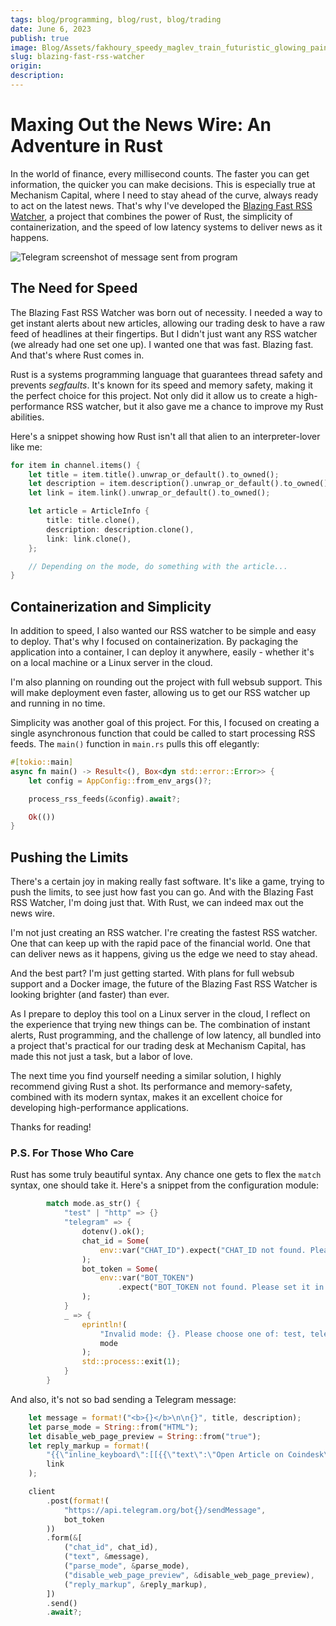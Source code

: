 ```yaml
---
tags: blog/programming, blog/rust, blog/trading
date: June 6, 2023
publish: true
image: Blog/Assets/fakhoury_speedy_maglev_train_futuristic_glowing_painting_f7da476e-df2a-4dfa-b577-e2d34caf00d2.png
slug: blazing-fast-rss-watcher
origin:
description: 
---
```

# Maxing Out the News Wire: An Adventure in Rust

In the world of finance, every millisecond counts. The faster you can get information, the quicker you can make decisions. This is especially true at Mechanism Capital, where I need to stay ahead of the curve, always ready to act on the latest news. That's why I've developed the [Blazing Fast RSS Watcher](https://github.com/brianfakhoury/blazing-fast-rss-watcher), a project that combines the power of Rust, the simplicity of containerization, and the speed of low latency systems to deliver news as it happens.

![Telegram screenshot of message sent from program](Blog/Assets/Screenshot%202023-06-06%20at%203.56.15%20PM.png)

## The Need for Speed

The Blazing Fast RSS Watcher was born out of necessity. I needed a way to get instant alerts about new articles, allowing our trading desk to have a raw feed of headlines at their fingertips. But I didn't just want any RSS watcher (we already had one set one up). I wanted one that was fast. Blazing fast. And that's where Rust comes in.

Rust is a systems programming language that guarantees thread safety and prevents *segfaults*. It's known for its speed and memory safety, making it the perfect choice for this project. Not only did it allow us to create a high-performance RSS watcher, but it also gave me a chance to improve my Rust abilities. 

Here's a snippet showing how Rust isn't all that alien to an interpreter-lover like me:

```rust
for item in channel.items() {
    let title = item.title().unwrap_or_default().to_owned();
    let description = item.description().unwrap_or_default().to_owned();
    let link = item.link().unwrap_or_default().to_owned();

    let article = ArticleInfo {
        title: title.clone(),
        description: description.clone(),
        link: link.clone(),
    };

    // Depending on the mode, do something with the article...
}
```

## Containerization and Simplicity

In addition to speed, I also wanted our RSS watcher to be simple and easy to deploy. That's why I focused on containerization. By packaging the application into a container, I can deploy it anywhere, easily - whether it's on a local machine or a Linux server in the cloud.

I'm also planning on rounding out the project with full websub support. This will make deployment even faster, allowing us to get our RSS watcher up and running in no time.

Simplicity was another goal of this project. For this, I focused on creating a single asynchronous function that could be called to start processing RSS feeds. The `main()` function in `main.rs` pulls this off elegantly:

```rust
#[tokio::main]
async fn main() -> Result<(), Box<dyn std::error::Error>> {
    let config = AppConfig::from_env_args()?;

    process_rss_feeds(&config).await?;

    Ok(())
}
```

## Pushing the Limits

There's a certain joy in making really fast software. It's like a game, trying to push the limits, to see just how fast you can go. And with the Blazing Fast RSS Watcher, I'm doing just that. With Rust, we can indeed max out the news wire.

I'm not just creating an RSS watcher. I're creating the fastest RSS watcher. One that can keep up with the rapid pace of the financial world. One that can deliver news as it happens, giving us the edge we need to stay ahead.

And the best part? I'm just getting started. With plans for full websub support and a Docker image, the future of the Blazing Fast RSS Watcher is looking brighter (and faster) than ever.

As I prepare to deploy this tool on a Linux server in the cloud, I reflect on the experience that trying new things can be. The combination of instant alerts, Rust programming, and the challenge of low latency, all bundled into a project that's practical for our trading desk at Mechanism Capital, has made this not just a task, but a labor of love.

The next time you find yourself needing a similar solution, I highly recommend giving Rust a shot. Its performance and memory-safety, combined with its modern syntax, makes it an excellent choice for developing high-performance applications.

Thanks for reading!

### P.S. For Those Who Care

Rust has some truly beautiful syntax. Any chance one gets to flex the `match` syntax, one should take it. Here's a snippet from the configuration module:

```rust
        match mode.as_str() {
            "test" | "http" => {}
            "telegram" => {
                dotenv().ok();
                chat_id = Some(
                    env::var("CHAT_ID").expect("CHAT_ID not found. Please set it in the .env file"),
                );
                bot_token = Some(
                    env::var("BOT_TOKEN")
                        .expect("BOT_TOKEN not found. Please set it in the .env file"),
                );
            }
            _ => {
                eprintln!(
                    "Invalid mode: {}. Please choose one of: test, telegram, http",
                    mode
                );
                std::process::exit(1);
            }
        }
```

And also, it's not so bad sending a Telegram message:

```rust
    let message = format!("<b>{}</b>\n\n{}", title, description);
    let parse_mode = String::from("HTML");
    let disable_web_page_preview = String::from("true");
    let reply_markup = format!(
        "{{\"inline_keyboard\":[[{{\"text\":\"Open Article on Coindesk\",\"url\":\"{}\"}}]]}}",
        link
    );

    client
        .post(format!(
            "https://api.telegram.org/bot{}/sendMessage",
            bot_token
        ))
        .form(&[
            ("chat_id", chat_id),
            ("text", &message),
            ("parse_mode", &parse_mode),
            ("disable_web_page_preview", &disable_web_page_preview),
            ("reply_markup", &reply_markup),
        ])
        .send()
        .await?;
```